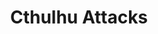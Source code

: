---
layout: "project"
title: "Cthulhu Attacks"
permalink: "/cthulhu-attacks/"

video: "https://www.youtube.com/embed/3qEliUaHIwQ"

sections:
    -   contents:
            -   text: "Cthulhu Attacks is an AR shooter in which your goal is to save the world by fighting off Cthulhu and his minions. Reading an occult book has summoned portals in your environment, through which wave after wave of eldritch horrors emerge to hunt you. You have to survive against these creatures long enough to face Cthulhu himself and close the portals for good."
            
            -   text: "This project is the result of a five-man group project under the premise of creating an immersive shooter experience that utilizes Microsoft's HoloLens to project the game's content into the real world."

    -   heading: "What was my role?"
        contents:
            -   text: "While the team had multiple programmers, I was the sole gameplay programmer on Cthulhu Attacks and, as such, was responsible for designing and implementing nearly all player-facing systems. Some of the general aspects I gained experience with throughout the project include:"
                bullets:
                    -   text: "<b>Developing gameplay mechanics:</b> Thanks to my role on the team, I got to realize a wide variety of gameplay mechanics. These ranged from the enemy and spell systems to the wave-based spawning and overall game loop. One of the more noteworthy ones in this context are the steering behaviors that drive the movements of the enemy AI. This modular approach not only made it easy to compose more complex actions but also led to the natural swarm behaviors we wanted for the game."
                        style: "disc"

                    -   text: "<b>Communication with team members:</b> Since my role was essentially at the center of the project, I got to work extensively with the other programmers and artists on the team to ensure that everything we had worked on fit together perfectly. On top of solid planning and communication, this required me to develop a decent understanding of the areas for which they were responsible and enabled me to design my features appropriately."
                        style: "disc"

                    -   text: "<b>Project management through Scrum:</b> Part of the project involved the introduction of Scrum to ease task and time management. I hadn't used Scrum in-depth before, so it took a short time to get used to the process. Once that was done, it helped both myself and the rest of the team immensely in our priority management and allowed us to finish the core of the game on time while leaving room to polish some of the mechanics."
                        style: "disc"

links:
    -   name: "github"
        url: "https://github.com/DennisVidal/cthulhu-attacks"
        icon: "fab fa-github"

release: "July 2019"

engine:
    name: "Unity"

languages:
    -   name: "C#"

roles:
    - "Gameplay Programmer"
    - "QA"

tools:
    -   name: "Visual Studio"

screenshots:
    - "/images/cthulhu-attacks/cthulhu-attacks-1.jpg"
    - "/images/cthulhu-attacks/cthulhu-attacks-2.jpg"
    - "/images/cthulhu-attacks/cthulhu-attacks-3.jpg"
    - "/images/cthulhu-attacks/cthulhu-attacks-4.jpg"
---
